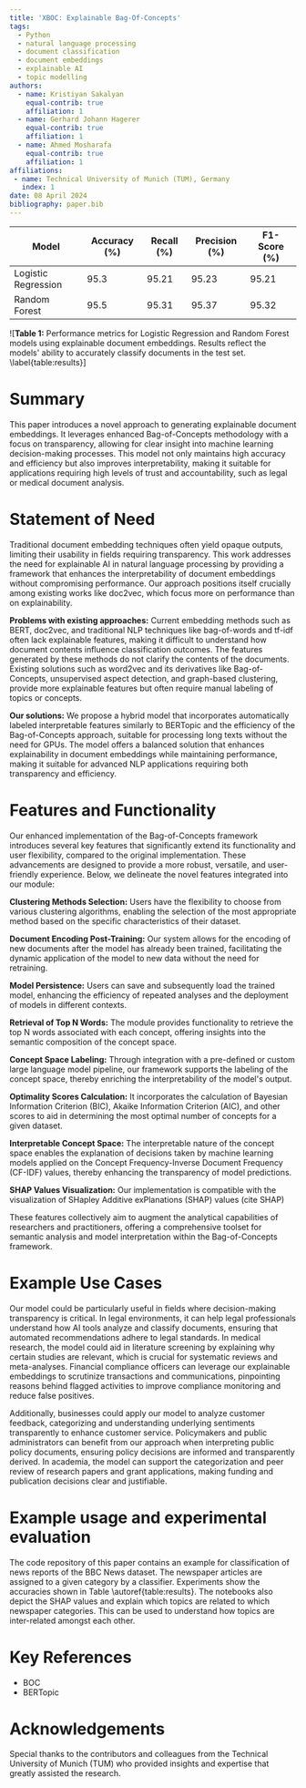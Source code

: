 ```yaml
---
title: 'XBOC: Explainable Bag-Of-Concepts'
tags:
  - Python
  - natural language processing
  - document classification
  - document embeddings
  - explainable AI
  - topic modelling
authors:
  - name: Kristiyan Sakalyan
    equal-contrib: true
    affiliation: 1
  - name: Gerhard Johann Hagerer
    equal-contrib: true 
    affiliation: 1
  - name: Ahmed Mosharafa
    equal-contrib: true 
    affiliation: 1
affiliations:
 - name: Technical University of Munich (TUM), Germany
   index: 1
date: 08 April 2024
bibliography: paper.bib
---
```


| Model                | Accuracy (%) | Recall (%) | Precision (%) | F1-Score (%) |
|----------------------|--------------|------------|---------------|--------------|
| Logistic Regression  | 95.3         | 95.21      | 95.23         | 95.21        |
| Random Forest        | 95.5         | 95.31      | 95.37         | 95.32        |
![**Table 1:** Performance metrics for Logistic Regression and Random Forest models using explainable document embeddings. Results reflect the models' ability to accurately classify documents in the test set. \label{table:results}]

# Summary
This paper introduces a novel approach to generating explainable document embeddings. It leverages enhanced Bag-of-Concepts methodology with a focus on transparency, allowing for clear insight into machine learning decision-making processes. This model not only maintains high accuracy and efficiency but also improves interpretability, making it suitable for applications requiring high levels of trust and accountability, such as legal or medical document analysis.

# Statement of Need
Traditional document embedding techniques often yield opaque outputs, limiting their usability in fields requiring transparency. This work addresses the need for explainable AI in natural language processing by providing a framework that enhances the interpretability of document embeddings without compromising performance. Our approach positions itself crucially among existing works like doc2vec, which focus more on performance than on explainability.

**Problems with existing approaches:** Current embedding methods such as BERT, doc2vec, and traditional NLP techniques like bag-of-words and tf-idf often lack explainable features, making it difficult to understand how document contents influence classification outcomes. The features generated by these methods do not clarify the contents of the documents. Existing solutions such as word2vec and its derivatives like Bag-of-Concepts, unsupervised aspect detection, and graph-based clustering, provide more explainable features but often require manual labeling of topics or concepts.

**Our solutions:** We propose a hybrid model that incorporates automatically labeled interpretable features similarly to BERTopic and the efficiency of the Bag-of-Concepts approach, suitable for processing long texts without the need for GPUs. The model offers a balanced solution that enhances explainability in document embeddings while maintaining performance, making it suitable for advanced NLP applications requiring both transparency and efficiency.

# Features and Functionality

Our enhanced implementation of the Bag-of-Concepts framework introduces several key features that significantly extend its functionality and user flexibility, compared to the original implementation. 
These advancements are designed to provide a more robust, versatile, and user-friendly experience. 
Below, we delineate the novel features integrated into our module:

**Clustering Methods Selection:** Users have the flexibility to choose from various clustering algorithms, enabling the selection of the most appropriate method based on the specific characteristics of their dataset.
    
**Document Encoding Post-Training:** Our system allows for the encoding of new documents after the model has already been trained, facilitating the dynamic application of the model to new data without the need for retraining.
    
**Model Persistence:** Users can save and subsequently load the trained model, enhancing the efficiency of repeated analyses and the deployment of models in different contexts.
    
**Retrieval of Top N Words:** The module provides functionality to retrieve the top N words associated with each concept, offering insights into the semantic composition of the concept space.
    
**Concept Space Labeling:** Through integration with a pre-defined or custom large language model pipeline, our framework supports the labeling of the concept space, thereby enriching the interpretability of the model's output.
    
**Optimality Scores Calculation:** It incorporates the calculation of Bayesian Information Criterion (BIC), Akaike Information Criterion (AIC), and other scores to aid in determining the most optimal number of concepts for a given dataset.
    
**Interpretable Concept Space:** The interpretable nature of the concept space enables the explanation of decisions taken by machine learning models applied on the Concept Frequency-Inverse Document Frequency (CF-IDF) values, thereby enhancing the transparency of model predictions.
    
**SHAP Values Visualization:** Our implementation is compatible with the visualization of SHapley Additive exPlanations (SHAP) values (cite SHAP)

These features collectively aim to augment the analytical capabilities of researchers and practitioners, offering a comprehensive toolset for semantic analysis and model interpretation within the Bag-of-Concepts framework.

# Example Use Cases
Our model could be particularly useful in fields where decision-making transparency is critical. In legal environments, it can help legal professionals understand how AI tools analyze and classify documents, ensuring that automated recommendations adhere to legal standards. In medical research, the model could aid in literature screening by explaining why certain studies are relevant, which is crucial for systematic reviews and meta-analyses. Financial compliance officers can leverage our explainable embeddings to scrutinize transactions and communications, pinpointing reasons behind flagged activities to improve compliance monitoring and reduce false positives.

Additionally, businesses could apply our model to analyze customer feedback, categorizing and understanding underlying sentiments transparently to enhance customer service. Policymakers and public administrators can benefit from our approach when interpreting public policy documents, ensuring policy decisions are informed and transparently derived. In academia, the model can support the categorization and peer review of research papers and grant applications, making funding and publication decisions clear and justifiable.

# Example usage and experimental evaluation
The code repository of this paper contains an example for classification of news reports of the BBC News dataset. The newspaper articles are assigned to a given category by a classifier. Experiments show the accuracies shown in Table \autoref{table:results}. The notebooks also depict the SHAP values and explain which topics are related to which newspaper categories. This can be used to understand how topics are inter-related amongst each other.

# Key References
- BOC
- BERTopic

# Acknowledgements
Special thanks to the contributors and colleagues from the Technical University of Munich (TUM) who provided insights and expertise that greatly assisted the research.
